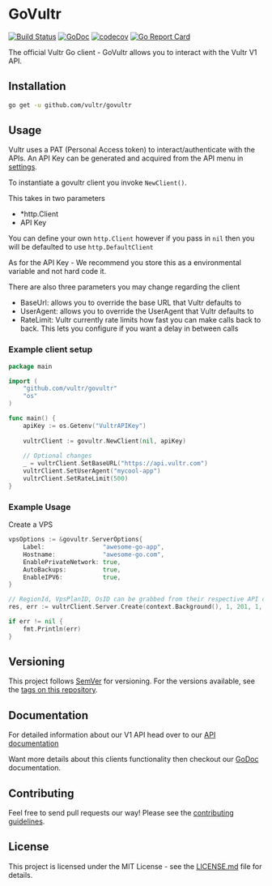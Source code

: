 # GoVultr

[![Build Status](https://travis-ci.org/vultr/govultr.svg?branch=master)](https://travis-ci.org/vultr/govultr)
[![GoDoc](https://godoc.org/github.com/vultr/govultr?status.svg)](https://godoc.org/github.com/vultr/govultr)
[![codecov](https://codecov.io/gh/vultr/govultr/branch/master/graph/badge.svg?token=PDJXBc7Rci)](https://codecov.io/gh/vultr/govultr)
[![Go Report Card](https://goreportcard.com/badge/github.com/vultr/govultr)](https://goreportcard.com/report/github.com/vultr/govultr)

The official Vultr Go client - GoVultr allows you to interact with the Vultr V1 API.

## Installation
```sh 
go get -u github.com/vultr/govultr
```

## Usage

Vultr uses a PAT (Personal Access token) to interact/authenticate with the APIs. An API Key can be generated and acquired from the API menu in [settings](https://my.vultr.com/settings/#settingsapi).

To instantiate a govultr client you invoke `NewClient()`.
 
This takes in two parameters 
- *http.Client
- API Key  

You can define your own `http.Client` however if you pass in `nil` then you will be defaulted to use `http.DefaultClient`

As for the API Key - We recommend you store this as a environmental variable and not hard code it.


There are also three parameters you may change regarding the client
- BaseUrl: allows you to override the base URL that Vultr defaults to
- UserAgent: allows you to override the UserAgent that Vultr defaults to
- RateLimit: Vultr currently rate limits how fast you can make calls back to back. This lets you configure if you want a delay in between calls

### Example client setup 
```go
package main

import (
	"github.com/vultr/govultr"
	"os"
)

func main() {
	apiKey := os.Getenv("VultrAPIKey")
	
	vultrClient := govultr.NewClient(nil, apiKey)
	
	// Optional changes
	_ = vultrClient.SetBaseURL("https://api.vultr.com")
	vultrClient.SetUserAgent("mycool-app")
	vultrClient.SetRateLimit(500)
}
```

### Example Usage
Create a VPS
```go
vpsOptions := &govultr.ServerOptions{
	Label:                "awesome-go-app",
	Hostname:             "awesome-go.com",
	EnablePrivateNetwork: true,
	AutoBackups:          true,
	EnableIPV6:           true,
}

// RegionId, VpsPlanID, OsID can be grabbed from their respective API calls
res, err := vultrClient.Server.Create(context.Background(), 1, 201, 1, vpsOptions)

if err != nil {
	fmt.Println(err)
}
```


## Versioning
This project follows [SemVer](http://semver.org/) for versioning. For the versions available, see the [tags on this repository](https://github.com/vultr/govultr/tags).

## Documentation
For detailed information about our V1 API head over to our [API documentation](https://www.vultr.com/api/) 

Want more details about this clients functionality then checkout our [GoDoc](https://godoc.org/github.com/vultr/govultr) documentation.

## Contributing
Feel free to send pull requests our way! Please see the [contributing guidelines](CONTRIBUTING.md).

## License
This project is licensed under the MIT License - see the [LICENSE.md](LICENSE) file for details.
